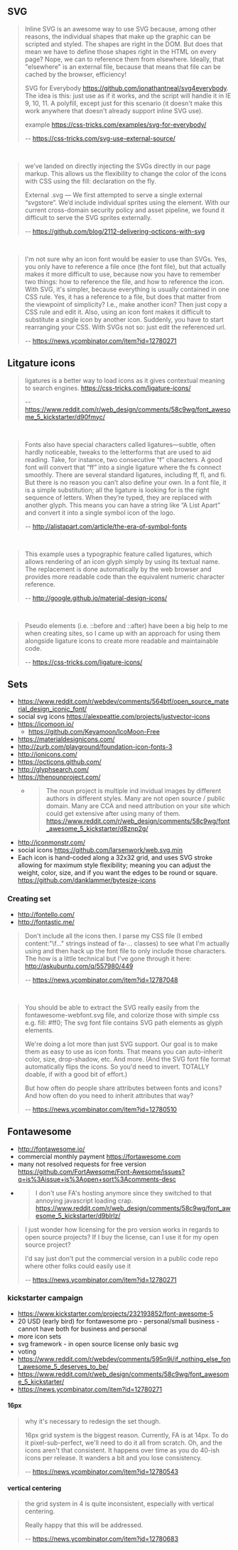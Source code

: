 ## SVG

>Inline SVG is an awesome way to use SVG because, among other reasons, the individual shapes that make up the graphic can be scripted and styled. The shapes are right in the DOM. But does that mean we have to define those shapes right in the HTML on every page? Nope, we can <use> to reference them from elsewhere. Ideally, that "elsewhere" is an external file, because that means that file can be cached by the browser, efficiency!
>
>SVG for Everybody https://github.com/jonathantneal/svg4everybody. The idea is this: just use <use> as if it works, and the script will handle it in IE 9, 10, 11. A polyfill, except just for this scenario (it doesn't make this work anywhere that doesn't already support inline SVG use).
>
> example https://css-tricks.com/examples/svg-for-everybody/
>
>-- https://css-tricks.com/svg-use-external-source/

<br>

>we’ve landed on directly injecting the SVGs directly in our page markup. This allows us the flexibility to change the color of the icons with CSS using the fill: declaration on the fly.
>
>External .svg — We first attempted to serve a single external “svgstore”. We’d include individual sprites using the <use> element. With our current cross-domain security policy and asset pipeline, we found it difficult to serve the SVG sprites externally.
>
>-- https://github.com/blog/2112-delivering-octicons-with-svg

<br>

>I'm not sure why an icon font would be easier to use than SVGs. Yes, you only have to reference a file once (the font file), but that actually makes it more difficult to use, because now you have to remember two things: how to reference the file, and how to reference the icon.
With SVG, it's simpler, because everything is usually contained in one CSS rule. Yes, it has a reference to a file, but does that matter from the viewpoint of simplicity? I.e., make another icon? Then just copy a CSS rule and edit it.
Also, using an icon font makes it difficult to substitute a single icon by another icon. Suddenly, you have to start rearranging your CSS. With SVGs not so: just edit the referenced url.
>
>-- https://news.ycombinator.com/item?id=12780271

## Litgature icons

>ligatures is a better way to load icons as it gives contextual meaning to search engines. https://css-tricks.com/ligature-icons/
>
>-- https://www.reddit.com/r/web_design/comments/58c9wg/font_awesome_5_kickstarter/d90fmyc/

<br>

>Fonts also have special characters called ligatures—subtle, often hardly noticeable, tweaks to the letterforms that are used to aid reading. Take, for instance, two consecutive “f” characters. A good font will convert that “ff” into a single ligature where the fs connect smoothly. There are several standard ligatures, including ff, fl, and fi. But there is no reason you can’t also define your own. In a font file, it is a simple substitution; all the ligature is looking for is the right sequence of letters. When they’re typed, they are replaced with another glyph. This means you can have a string like “A List Apart” and convert it into a single symbol icon of the logo.
>
>-- http://alistapart.com/article/the-era-of-symbol-fonts

<br>

>This example uses a typographic feature called ligatures, which allows rendering of an icon glyph simply by using its textual name. The replacement is done automatically by the web browser and provides more readable code than the equivalent numeric character reference.
>
>-- http://google.github.io/material-design-icons/

<br>

>Pseudo elements (i.e. ::before and ::after) have been a big help to me when creating sites, so I came up with an approach for using them alongside ligature icons to create more readable and maintainable code.
>
>-- https://css-tricks.com/ligature-icons/

## Sets

- https://www.reddit.com/r/webdev/comments/564btf/open_source_material_design_iconic_font/
- social svg icons https://alexpeattie.com/projects/justvector-icons
- https://icomoon.io/
  - https://github.com/Keyamoon/IcoMoon-Free
- https://materialdesignicons.com/
- http://zurb.com/playground/foundation-icon-fonts-3
- http://ionicons.com/
- https://octicons.github.com/
- http://glyphsearch.com/
- https://thenounproject.com/
  - >The noun project is multiple ind invidual images by different authors in different styles. Many are not open source / public domain. Many are CCA and need attribution on your site which could get extensive after using many of them. https://www.reddit.com/r/web_design/comments/58c9wg/font_awesome_5_kickstarter/d8znp2g/
- http://iconmonstr.com/
- social icons https://github.com/larsenwork/web.svg.min
- Each icon is hand-coded along a 32x32 grid, and uses SVG stroke allowing for maximum style flexibility; meaning you can adjust the weight, color, size, and if you want the edges to be round or square. https://github.com/danklammer/bytesize-icons


### Creating set

- http://fontello.com/
- http://fontastic.me/

>Don't include all the icons then. I parse my CSS file (I embed content:"\f..." strings instead of fa-... classes) to see what I'm actually using and then hack up the font file to only include those characters. The how is a little technical but I've gone through it here: http://askubuntu.com/q/557980/449
>
>-- https://news.ycombinator.com/item?id=12787048

<br>


>You should be able to extract the SVG really easily from the fontawesome-webfont.svg file, and colorize those with simple css e.g. fill: #ff0; The svg font file contains SVG path elements as glyph elements.
>
>We're doing a lot more than just SVG support. Our goal is to make them as easy to use as icon fonts. That means you can auto-inherit color, size, drop-shadow, etc. And more.
(And the SVG font file format automatically flips the icons. So you'd need to invert. TOTALLY doable, if with a good bit of effort.)
>
>But how often do people share attributes between fonts and icons? And how often do you need to inherit attributes that way?
>
>-- https://news.ycombinator.com/item?id=12780510

## Fontawesome

- http://fontawesome.io/
- commercial monthly payment https://fortawesome.com
- many not resolved requests for free version https://github.com/FortAwesome/Font-Awesome/issues?q=is%3Aissue+is%3Aopen+sort%3Acomments-desc
- >I don't use FA's hosting anymore since they switched to that annoying javascript loading crap. https://www.reddit.com/r/web_design/comments/58c9wg/font_awesome_5_kickstarter/d9blrlz/

>I just wonder how licensing for the pro version works in regards to open source projects? If I buy the license, can I use it for my open source project?
>
>I'd say just don't put the commercial version in a public code repo where other folks could easily use it
>
>-- https://news.ycombinator.com/item?id=12780271

### kickstarter campaign

- https://www.kickstarter.com/projects/232193852/font-awesome-5
- 20 USD (early bird) for fontawesome pro - personal/small business - cannot have both for business and personal
- more icon sets
- svg framework - in open source license only basic svg
- voting
- https://www.reddit.com/r/webdev/comments/595n9i/if_nothing_else_font_awesome_5_deserves_to_be/
- https://www.reddit.com/r/web_design/comments/58c9wg/font_awesome_5_kickstarter/
- https://news.ycombinator.com/item?id=12780271

#### 16px

>why it's necessary to redesign the set though.
>
>16px grid system is the biggest reason. Currently, FA is at 14px. To do it pixel-sub-perfect, we'll need to do it all from scratch.
Oh, and the icons aren't that consistent. It happens over time as you do 40-ish icons per release. It wanders a bit and you lose consistency.
>
>-- https://news.ycombinator.com/item?id=12780543

#### vertical centering

>the grid system in 4 is quite inconsistent, especially with vertical centering.
>
>Really happy that this will be addressed.
>
>-- https://news.ycombinator.com/item?id=12780683
